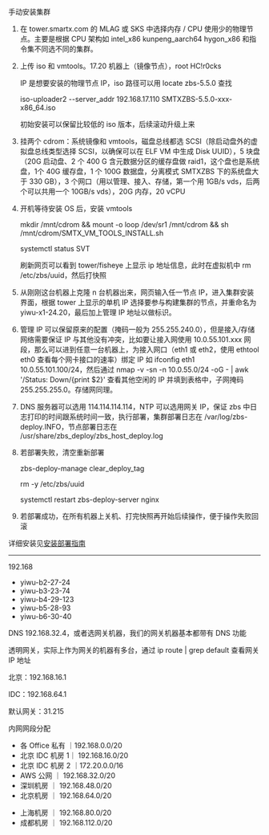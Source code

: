 手动安装集群

1. 在 tower.smartx.com 的 MLAG 或 SKS 中选择内存 / CPU 使用少的物理节点。主要是根据 CPU 架构如 intel_x86 kunpeng_aarch64 hygon_x86 和指令集不同选不同的集群。

2. 上传 iso 和 vmtools。17.20 机器上（镜像节点），root HC!r0cks 

    IP 是想要安装的物理节点 IP，iso 路径可以用 locate zbs-5.5.0 查找

    iso-uploader2 --server_addr 192.168.17.110 SMTXZBS-5.5.0-xxx-x86_64.iso

    初始安装可以保留比较低的 iso 版本，后续滚动升级上来

3. 挂两个 cdrom：系统镜像和 vmtools，磁盘总线都选 SCSI（除启动盘外的虚拟盘总线类型选择 SCSI，以确保可以在 ELF VM 中生成 Disk UUID），5 块盘（20G 启动盘、2 个 400 G 含元数据分区的缓存盘做 raid1，这个盘也是系统盘，1个 40G 缓存盘，1 个 100G 数据盘，分离模式 SMTXZBS 下的系统盘大于 330 GB），3 个网口（用以管理、接入、存储，第一个用 1GB/s vds，后两个可以共用一个 10GB/s vds），20G 内存，20 vCPU

4. 开机等待安装 OS 后，安装 vmtools

    mkdir /mnt/cdrom && mount -o loop /dev/sr1 /mnt/cdrom && sh /mnt/cdrom/SMTX_VM_TOOLS_INSTALL.sh

    systemctl status SVT

    刷新网页可以看到 tower/fisheye 上显示 ip 地址信息，此时在虚拟机中 rm /etc/zbs/uuid，然后打快照

5. 从刚刚这台机器上克隆 n 台机器出来，网页输入任一节点 IP，进入集群安装界面，根据 tower 上显示的单机 IP 选择要参与构建集群的节点，并重命名为 yiwu-x1-24.20，最后加上管理 IP 地址以做标识。

6. 管理 IP 可以保留原来的配置（掩码一般为 255.255.240.0），但是接入/存储网络需要保证 IP 与其他没有冲突，比如要让接入网使用 10.0.55.101.xxx 网段，那么可以进到任意一台机器上，为接入网口（eth1 或 eth2，使用 ethtool  eth0 查看每个网卡接口的速率）绑定 IP 如 ifconfig eth1 10.0.55.101.100/24，然后通过 nmap -v -sn -n 10.0.55.0/24 -oG - | awk '/Status: Down/{print $2}' 查看其他空闲的 IP 并填到表格中，子网掩码 255.255.255.0。存储网同理。

7. DNS 服务器可以选用 114.114.114.114，NTP 可以选用网关 IP，保证 zbs 中日志打印的时间跟系统时间一致，执行部署，集群部署日志在 /var/log/zbs-deploy.INFO，节点部署日志在 /usr/share/zbs_deploy/zbs_host_deploy.log

8. 若部署失败，清空重新部署

    zbs-deploy-manage clear_deploy_tag

    rm -y /etc/zbs/uuid

    systemctl restart zbs-deploy-server nginx

9. 若部署成功，在所有机器上关机、打完快照再开始后续操作，便于操作失败回滚

详细安装见[安装部署指南](http://docs.fev.smartx.com/smtxzbs/5.4.1/zbs_installation_guide/zbs_installation_guide_27)

---



192.168

* yiwu-b2-27-24
* yiwu-b3-23-74
* yiwu-b4-29-123
* yiwu-b5-28-93
* yiwu-b6-30-40



DNS 192.168.32.4，或者选网关机器，我们的网关机器基本都带有 DNS 功能

透明网关，实际上作为网关的机器有多台，通过 ip route | grep default 查看网关 IP 地址

北京：192.168.16.1

IDC：192.168.64.1

默认网关：31.215

内网网段分配

* 各 Office 私有  ｜192.168.0.0/20
* 北京 IDC 机房 1｜ 192.168.16.0/20
* 北京 IDC 机房 2 ｜172.20.0.0/16
* AWS 公网 ｜ 192.168.32.0/20
* 深圳机房 ｜ 192.168.48.0/20
* 北京机房 ｜ 192.168.64.0/20

- 上海机房 ｜ 192.168.80.0/20
- 成都机房 ｜ 192.168.112.0/20
